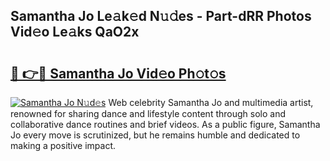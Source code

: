 ## Samantha Jo Le𝚊k𝚎d N𝚞𝚍es - Part-dRR Photos Vid𝚎o Le𝚊ks QaO2x

# <h2><a href="http://fbdbf7l.evod.top/?m=Samantha+Jo">🔗 👉🔴 Samantha Jo Vid𝚎o Ph𝚘t𝚘s</a></h2>

[![Samantha Jo N𝚞d𝚎s](https://i.imgur.com/8V9OHl7.gif)](http://fbdbf7l.evod.top/?m=Samantha+Jo)
Web celebrity Samantha Jo and multimedia artist, renowned for sharing dance and lifestyle content through solo and collaborative dance routines and brief videos. As a public figure, Samantha Jo every move is scrutinized, but he remains humble and dedicated to making a positive impact. 
